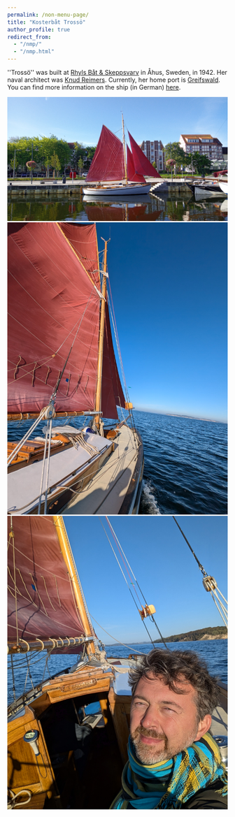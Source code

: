 ```yaml
---
permalink: /non-menu-page/
title: "Kosterbåt Trossö"
author_profile: true
redirect_from: 
  - "/nmp/"
  - "/nmp.html"
---
```


''Trossö'' was built at [Rhyls Båt & Skeppsvarv](https://digitaltmuseum.se/011014863986/ryhls-bat-och-skeppsvarv) in Åhus, Sweden, in 1942. Her naval architect was [Knud Reimers](https://en.wikipedia.org/wiki/Knud_Reimers). Currently, her home port is [Greifswald](https://museumshafen-greifswald.de/). You can find more information on the ship (in German) [here](/files/trosso.pdf).

![Pic1](../images/pic1.jpg)![Pic1](../images/pic2.jpg)![Pic1](../images/pic3.jpg)